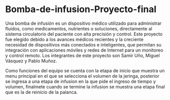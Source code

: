 # Bomba-de-infusion-Proyecto-final
Una bomba de infusión es un dispositivo médico utilizado para administrar fluidos, como medicamentos, nutrientes o soluciones, directamente al sistema circulatorio del paciente con alta precisión y control. 
Este proyecto fue elegido debido a los avances médicos recientes y la creciente necesidad de dispositivos más conectados e inteligentes, que permitan su integración con aplicaciones móviles y redes de Internet para un monitoreo y control remoto. 
Los integrantes de este proyecto son Samir Uño, Miguel Vásquez y Pablo Muñoz. 

Como funciones del equipo se cuenta con la etapa de inicio que muestra un menu principal en el que se selecciona el volumen de la jeringa, posterior se ingresa a una etapa de infusion en la que pide el ingreso de tiempo y volumen, finalmete cuando se termine la infusion se muestra una etapa final que es la de reinicio de la palanca. 
